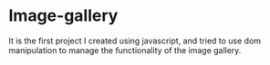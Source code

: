 # Image-gallery
It is the first project I created using javascript, and tried to use dom manipulation to manage the functionality of the image gallery.
